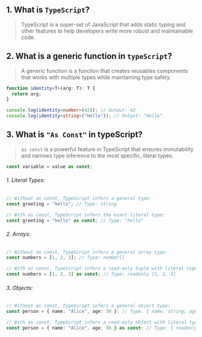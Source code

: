 ## 1. What is `TypeScript`?

> TypeScript is a super-set of JavaScript that adds static typing and other features to help developers write more robust and maintainable code.

## 2. What is a generic function in `typeScript`?

> A generic function is a function that creates reusables components that works with multiple types while maintaining type safety.

```typescript
function identity<T>(arg: T): T {
  return arg;
}

console.log(identity<number>(42)); // Output: 42
console.log(identity<string>("Hello")); // Output: "Hello"
```

## 3. What is `"As Const"` in typeScript?

> `as const` is a powerful feature in TypeScript that ensures immutability and narrows type inference to the most specific, literal types.

```typescript
const variable = value as const;
```

###### 1. Literal Types:

```typescript
// Without as const, TypeScript infers a general type:
const greeting = "hello"; // Type: string
```

```typescript
// With as const, TypeScript infers the exact literal type:
const greeting = "hello" as const; // Type: "hello"
```

###### 2. Arrays:

```typescript
// Without as const, TypeScript infers a general array type:
const numbers = [1, 2, 3]; // Type: number[]
```

```typescript
// With as const, TypeScript infers a read-only tuple with literal types:
const numbers = [1, 2, 3] as const; // Type: readonly [1, 2, 3]
```

###### 3. Objects:

```typescript
// Without as const, TypeScript infers a general object type:
const person = { name: "Alice", age: 30 }; // Type: { name: string; age: number; }
```

```typescript
// With as const, TypeScript infers a read-only object with literal types:
const person = { name: "Alice", age: 30 } as const; // Type: { readonly name: "Alice"; readonly age: 30; }
```